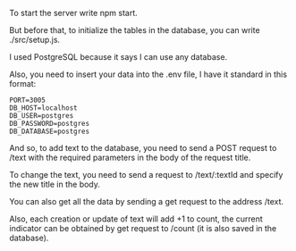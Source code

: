 To start the server write npm start.

But before that, to initialize the tables in the database, you can write ./src/setup.js.

I used PostgreSQL because it says I can use any database.

Also, you need to insert your data into the .env file, I have it standard in this format:
```
PORT=3005
DB_HOST=localhost
DB_USER=postgres
DB_PASSWORD=postgres
DB_DATABASE=postgres
```

And so, to add text to the database, you need to send a POST request to /text with the required parameters in the body of the request title.

To change the text, you need to send a request to /text/:textId and specify the new title in the body.

You can also get all the data by sending a get request to the address /text.

Also, each creation or update of text will add +1 to count, the current indicator can be obtained by get request to /count (it is also saved in the database).
